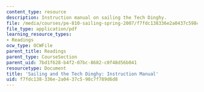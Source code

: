 ```yaml
---
content_type: resource
description: Instruction manual on sailing the Tech Dinghy.
file: /media/courses/pe-810-sailing-spring-2007/f7fdc138336e2a0437c598c7f789d6d8_booklet.pdf
file_type: application/pdf
learning_resource_types:
- Readings
ocw_type: OCWFile
parent_title: Readings
parent_type: CourseSection
parent_uid: 7bd1f628-b4f2-07bc-8682-c0f48d56b041
resourcetype: Document
title: 'Sailing and the Tech Dinghy: Instruction Manual'
uid: f7fdc138-336e-2a04-37c5-98c7f789d6d8
---
```

